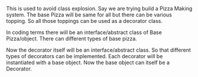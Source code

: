 This is used to avoid class explosion. Say we are trying build a Pizza Making system.
The base Pizza will be same for all but there can be various topping. So all those toppings
can be used as a decorator class.

In coding terms there will be an interface/abstract class of Base Pizza/object. There can different types of base pizza.

Now the decorator itself will be an interface/abstract class. So that different types of decorators can be implemented.
Each decorator will be instantiated with a base object. Now the base object can itself be a Decorator.
